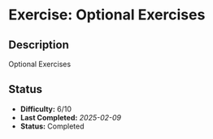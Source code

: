 # Exercise: Optional Exercises

## Description
Optional Exercises

## Status
- **Difficulty:** 6/10
- **Last Completed:** _2025-02-09_
- **Status:** Completed